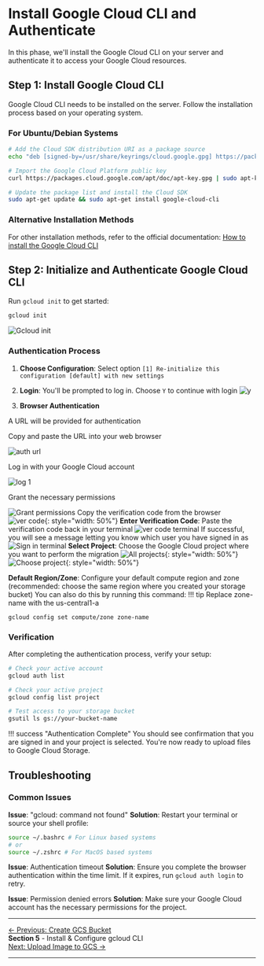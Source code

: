 # Install Google Cloud CLI and Authenticate

In this phase, we'll install the Google Cloud CLI on your server and authenticate it to access your Google Cloud resources.

## Step 1: Install Google Cloud CLI

Google Cloud CLI needs to be installed on the server. Follow the installation process based on your operating system.

### For Ubuntu/Debian Systems

```bash
# Add the Cloud SDK distribution URI as a package source
echo "deb [signed-by=/usr/share/keyrings/cloud.google.gpg] https://packages.cloud.google.com/apt cloud-sdk main" | sudo tee -a /etc/apt/sources.list.d/google-cloud-sdk.list

# Import the Google Cloud Platform public key
curl https://packages.cloud.google.com/apt/doc/apt-key.gpg | sudo apt-key --keyring /usr/share/keyrings/cloud.google.gpg add -

# Update the package list and install the Cloud SDK
sudo apt-get update && sudo apt-get install google-cloud-cli
```

### Alternative Installation Methods

For other installation methods, refer to the official documentation: [How to install the Google Cloud CLI](https://cloud.google.com/sdk/docs/install-sdk)

## Step 2: Initialize and Authenticate Google Cloud CLI

Run `gcloud init` to get started:

```bash
gcloud init
```
![Gcloud init](assets/images/gcloud-init.png)

### Authentication Process

1. **Choose Configuration**: Select option `[1] Re-initialize this configuration [default] with new settings`
2. **Login**: You'll be prompted to log in. Choose `Y` to continue with login
  ![y](assets/images/y.png)

3. **Browser Authentication**

  A URL will be provided for authentication

  Copy and paste the URL into your web browser

  ![auth url](assets/images/auth-url.png)

  Log in with your Google Cloud account

  ![log 1](assets/images/log1.png)

  Grant the necessary permissions

  ![Grant permissions](assets/images/grant-permissions.png)
  Copy the verification code from the browser
  ![ver code](assets/images/ver-code.png){: style="width: 50%"}
**Enter Verification Code**: Paste the verification code back in your terminal
  ![ver code terminal](assets/images/ver-code-terminal.png)
If successful, you will see a message letting you know which user you have signed in as
  ![Sign in terminal](assets/images/sign-in-eddie-term.png)
**Select Project**: Choose the Google Cloud project where you want to perform the migration
  ![All projects](assets/images/all-projects.png){: style="width: 50%"}
  ![Choose project](assets/images/choose-project.png){: style="width: 50%"}

**Default Region/Zone**: Configure your default compute region and zone (recommended: choose the same region where you created your storage bucket)
You can also do this by running this command: 
!!! tip 
    Replace zone-name with the us-central1-a

```
gcloud config set compute/zone zone-name
```


### Verification

After completing the authentication process, verify your setup:

```bash
# Check your active account
gcloud auth list

# Check your active project
gcloud config list project

# Test access to your storage bucket
gsutil ls gs://your-bucket-name
```

!!! success "Authentication Complete"
    You should see confirmation that you are signed in and your project is selected. You're now ready to upload files to Google Cloud Storage.

## Troubleshooting

### Common Issues

**Issue**: "gcloud: command not found"
  **Solution**: Restart your terminal or source your shell profile:
```bash
source ~/.bashrc # For Linux based systems
# or
source ~/.zshrc # For MacOS based systems
```

**Issue**: Authentication timeout
**Solution**: Ensure you complete the browser authentication within the time limit. If it expires, run `gcloud auth login` to retry.

**Issue**: Permission denied errors
**Solution**: Make sure your Google Cloud account has the necessary permissions for the project.

---

<div class="page-nav">
  <div class="nav-item">
    <a href="../migration-gcs-bucket/" class="btn-secondary">← Previous: Create GCS Bucket</a>
  </div>
  <div class="nav-item">
    <span> <strong>Section 5</strong> - Install & Configure gcloud CLI</span>
  </div>
  <div class="nav-item">
    <a href="../migration-upload-image/" class="btn-primary">Next: Upload Image to GCS →</a>
  </div>
</div>

---